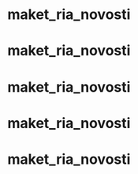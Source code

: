 # maket_ria_novosti
# maket_ria_novosti
# maket_ria_novosti
# maket_ria_novosti
# maket_ria_novosti
